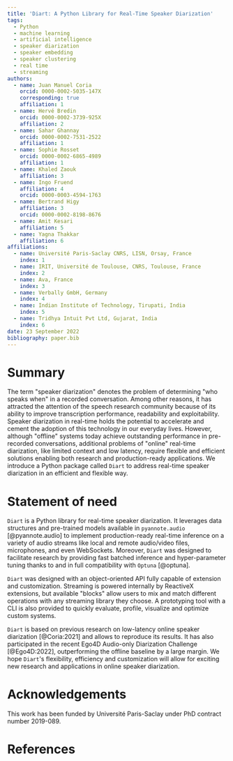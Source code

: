 ```yaml
---
title: 'Diart: A Python Library for Real-Time Speaker Diarization'
tags:
  - Python
  - machine learning
  - artificial intelligence
  - speaker diarization
  - speaker embedding
  - speaker clustering
  - real time
  - streaming
authors:
  - name: Juan Manuel Coria
    orcid: 0000-0002-5035-147X
    corresponding: true
    affiliation: 1
  - name: Hervé Bredin
    orcid: 0000-0002-3739-925X
    affiliation: 2
  - name: Sahar Ghannay
    orcid: 0000-0002-7531-2522
    affiliation: 1 
  - name: Sophie Rosset
    orcid: 0000-0002-6865-4989
    affiliation: 1
  - name: Khaled Zaouk
    affiliation: 3
  - name: Ingo Fruend
    affiliation: 4
    orcid: 0000-0003-4594-1763
  - name: Bertrand Higy
    affiliation: 3
    orcid: 0000-0002-8198-8676
  - name: Amit Kesari
    affiliation: 5
  - name: Yagna Thakkar
    affiliation: 6
affiliations:
  - name: Université Paris-Saclay CNRS, LISN, Orsay, France
    index: 1
  - name: IRIT, Université de Toulouse, CNRS, Toulouse, France
    index: 2
  - name: Ava, France
    index: 3
  - name: Verbally GmbH, Germany
    index: 4
  - name: Indian Institute of Technology, Tirupati, India
    index: 5
  - name: Tridhya Intuit Pvt Ltd, Gujarat, India
    index: 6
date: 23 September 2022
bibliography: paper.bib
---
```


# Summary

The term "speaker diarization" denotes the problem of determining
"who speaks when" in a recorded conversation. Among other reasons, it
has attracted the attention of the speech research community because of
its ability to improve transcription performance, readability and
exploitability. Speaker diarization in real-time holds the potential to
accelerate and cement the adoption of this technology in our everyday lives.
However, although "offline" systems today achieve outstanding performance
in pre-recorded conversations, additional problems of "online" real-time
diarization, like limited context and low latency, require flexible and
efficient solutions enabling both research and production-ready applications.
We introduce a Python package called `Diart` to address real-time speaker
diarization in an efficient and flexible way.

# Statement of need

`Diart` is a Python library for real-time speaker diarization. It leverages
data structures and pre-trained models available in `pyannote.audio`
[@pyannote.audio] to implement production-ready real-time inference on a variety
of audio streams like local and remote audio/video files, microphones, and even
WebSockets. Moreover, `Diart` was designed to facilitate research by providing
fast batched inference and hyper-parameter tuning thanks to and in full
compatibility with `Optuna` [@optuna].

`Diart` was designed with an object-oriented API fully capable of extension and
customization. Streaming is powered internally by ReactiveX extensions, but
available "blocks" allow users to mix and match different operations with any
streaming library they choose. A prototyping tool with a CLI is also provided to
quickly evaluate, profile, visualize and optimize custom systems.

`Diart` is based on previous research on low-latency online speaker diarization
[@Coria:2021] and allows to reproduce its results. It has also participated in the
recent Ego4D Audio-only Diarization Challenge [@Ego4D:2022], outperforming the
offline baseline by a large margin. We hope `Diart`'s flexibility, efficiency and
customization will allow for exciting new research and applications in online
speaker diarization.

# Acknowledgements

This work has been funded by Université Paris-Saclay under PhD contract number 2019-089.

# References